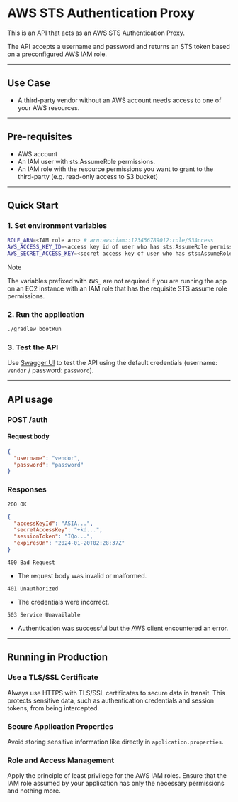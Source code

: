 # AWS STS Authentication Proxy

This is an API that acts as an AWS STS Authentication Proxy.

The API accepts a username and password and returns an STS token based on a preconfigured AWS IAM role.

---
## Use Case
- A third-party vendor without an AWS account needs access to one of your AWS resources.

---
## Pre-requisites
- AWS account
- An IAM user with sts:AssumeRole permissions.
- An IAM role with the resource permissions you want to grant to the third-party (e.g. read-only access to S3 bucket)

---

## Quick Start
### 1. Set environment variables
```bash
ROLE_ARN=<IAM role arn> # arn:aws:iam::123456789012:role/S3Access
AWS_ACCESS_KEY_ID=<access key id of user who has sts:AssumeRole permission>
AWS_SECRET_ACCESS_KEY=<secret access key of user who has sts:AssumeRole permission>
```

> [!NOTE]
> The variables prefixed with `AWS_` are not required if you are running the app on an EC2 instance with an IAM role that has the requisite STS assume role permissions.


### 2. Run the application
```bash
./gradlew bootRun
```

### 3. Test the API
Use [Swagger UI](http://localhost:8080/swagger-ui/index.html) to test the API using the default credentials (username: `vendor` / password: `password`).

---
## API usage

### POST /auth

#### Request body

```json
{
  "username": "vendor", 
  "password": "password"
}
```

### Responses

``200 OK``
```json
{
  "accessKeyId": "ASIA...",
  "secretAccessKey": "+kd...",
  "sessionToken": "IQo...",
  "expiresOn": "2024-01-20T02:28:37Z"
}
```

``400 Bad Request``
- The request body was invalid or malformed.

``401 Unauthorized``
- The credentials were incorrect.

``503 Service Unavailable``
- Authentication was successful but the AWS client encountered an error.

---

## Running in Production

### Use a TLS/SSL Certificate
Always use HTTPS with TLS/SSL certificates to secure data in transit. This protects sensitive data, such as authentication credentials and session tokens, from being intercepted.

### Secure Application Properties
Avoid storing sensitive information like directly in `application.properties`.

### Role and Access Management
Apply the principle of least privilege for the AWS IAM roles. Ensure that the IAM role assumed by your application has only the necessary permissions and nothing more.
